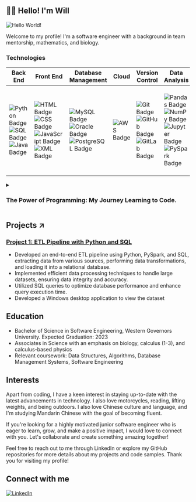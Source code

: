 <!-- BEGIN HEADER -->
## 👨‍💻 Hello! I'm Will

![Hello World!](我%20是%20软%20件%20工%20程%20师.gif)

Welcome to my profile! I'm a software engineer with a background in team mentorship, mathematics, and biology.

### Technologies

| Back End                 | Front End                   | Database Management      | Cloud                                | Version Control          | Data Analysis           | Tools                             |
|-------------------------|----------------------------|--------------------------|--------------------------------------|--------------------------|-------------------------|-----------------------------------|
| ![Python Badge](https://img.shields.io/badge/-Python-3776AB?style=flat&logo=python&logoColor=white) ![SQL Badge](https://img.shields.io/badge/-SQL-4479A1?style=flat&logo=sqlite&logoColor=white) ![Java Badge](https://img.shields.io/badge/-Java-007396?style=flat&logo=java&logoColor=white) | ![HTML Badge](https://img.shields.io/badge/-HTML-E34F26?style=flat&logo=html5&logoColor=white) ![CSS Badge](https://img.shields.io/badge/-CSS-1572B6?style=flat&logo=css3&logoColor=white) ![JavaScript Badge](https://img.shields.io/badge/-JavaScript-F7DF1E?style=flat&logo=javascript&logoColor=black) ![XML Badge](https://img.shields.io/badge/-XML-00426C?style=flat&logo=xml&logoColor=white) | ![MySQL Badge](https://img.shields.io/badge/-MySQL-4479A1?style=flat&logo=mysql&logoColor=white) ![Oracle Badge](https://img.shields.io/badge/-Oracle-F80000?style=flat&logo=oracle&logoColor=white) ![PostgreSQL Badge](https://img.shields.io/badge/-PostgreSQL-336791?style=flat&logo=postgresql&logoColor=white) | ![AWS Badge](https://img.shields.io/badge/-Amazon%20AWS-232F3E?style=flat&logo=amazon-aws&logoColor=white) | ![Git Badge](https://img.shields.io/badge/-Git-F05032?style=flat&logo=git&logoColor=white) ![GitHub Badge](https://img.shields.io/badge/-GitHub-181717?style=flat&logo=github&logoColor=white) ![GitLab Badge](https://img.shields.io/badge/-GitLab-FCA121?style=flat&logo=gitlab&logoColor=black) | ![Pandas Badge](https://img.shields.io/badge/-Pandas-150458?style=flat&logo=pandas&logoColor=white) ![NumPy Badge](https://img.shields.io/badge/-NumPy-013243?style=flat&logo=numpy&logoColor=white) ![Jupyter Badge](https://img.shields.io/badge/-Jupyter%20Notebook-F37626?style=flat&logo=jupyter&logoColor=white) ![PySpark Badge](https://img.shields.io/badge/-PySpark-E25A1C?style=flat&logo=apache-spark&logoColor=white) | ![VMware Badge](https://img.shields.io/badge/-VMware-607078?style=flat&logo=vmware&logoColor=white) ![Docker Badge](https://img.shields.io/badge/-Docker-2496ED?style=flat&logo=docker&logoColor=white) ![Linux Badge](https://img.shields.io/badge/-Linux-FCC624?style=flat&logo=linux&logoColor=black) ![Ubuntu Badge](https://img.shields.io/badge/-Ubuntu-E95420?style=flat&logo=ubuntu&logoColor=white) ![Bash Badge](https://img.shields.io/badge/-Bash-4EAA25?style=flat&logo=gnu-bash&logoColor=white) |




<!--STORY GOES HERE (TOGGLE MENU)-->
<details>
 <summary><h3>The Power of Programming: My Journey Learning to Code.</h3></summary>
 
 ### "Bumping" into coding at an early age
 ---
I was first introduced to programming as a child around 13 or 14, by poking around demo versions of PC games. 

My intent was to try to develop my own “cracks” so I can play the full version for free. 

Of course, that was way beyond the scope of a beginner. I did discover, however, that I could open certain files with a text editor, and amongst the spaces, brackets, and equals signs I would later learn was known as <i>syntax</i> I would find integers or Boolean values, that if I edited, would have an effect on gameplay when I ran the game again. 

In my teenage years, I began to make mods for video games. I would develop new game maps, and textures, and learn how to modify code with a simple text editor and no formal training on syntax. I managed to create some interesting mods for several games, however, I never thought to become a programmer. 

### Overcoming financial struggles by God's grace and supporting my parents
---
Due to the severe financial struggles my family had, I started working straight out of high school. Some shifts would be grueling 12-, 14-, or 16-hour shifts back-to-back at various locations. Restaurants, retail outlets. Essentially whatever employment I could garner to help provide for myself and my parents. 

### Working as a Lead Technician and my original plan: become a healthcare worker
---
I attended college in 2018 with the intention of pursuing a healthcare career as a pharmacist.

I always did well in my classes, and by the time I gained my associates I also gained my Pharmacy Technician License, and I was promoted to Lead Pharmacy Technician in the community pharmacy where I work.

 
### An A student changes his educational trajectory
---
I put off my bachelor's temporarily to work extra hours during the Covid 19 Pandemic, serving at both my home pharmacy and other pharmacies in the NYC Queens district. 

This also gave me some time to think about what I really wanted to do. I learned that I enjoy engineering and mathematics much more than healthcare-related topics (I studied calculus 1, 2, and 3 in college, as well as calculus-based physics, and studied discrete mathematics in my own time). I also knew that I wanted to solve problems at large and provide as much value as possible. As a single individual, I can only serve so many people. 

### Decided to become an Engineer and my acceptance at Per Scholas
---
I went back to college to take advanced mathematics courses and physics courses. I began to consider my options as an Engineer. I also began to learn programming on my own. 
I was invited to come to study  Electrical Engineering at Grove School of Engineering in NYC but opted to study Software Engineering at Western Governors University instead.

I was also fortunate enough to be awarded the opportunity to study Data Engineering with Per Scholas. 

This marks the beginning of my journey as a programmer and data engineer. It feels oddly familiar, coming back to my roots. I feel like I was meant to do this my entire life but just didn’t see it. I’m excited to begin learning new skills and developing the skillset I have so I can reach my vision of helping to reach as many people as possible and solving as many problems as possible, by developing the systems necessary that do just that.
</details>



## Projects ↗

### [Project 1: ETL Pipeline with Python and SQL](https://github.com/The-Captain-William/Per-Scholas-Capstone/tree/main#per-scholas-data-engineering-bootcamp-capstone-project)

- Developed an end-to-end ETL pipeline using Python, PySpark, and SQL, extracting data from various sources, performing data transformations, and loading it into a relational database.
- Implemented efficient data processing techniques to handle large datasets, ensuring data integrity and accuracy.
- Utilized SQL queries to optimize database performance and enhance query execution time.
- Developed a Windows desktop application to view the dataset


## Education

- Bachelor of Science in Software Engineering, Western Governors University. Expected Graduation: 2023
- Associates in Science with an emphasis on biology, calculus (1-3), and calculus-based physics 
- Relevant coursework: Data Structures, Algorithms, Database Management Systems, Software Engineering


## Interests

Apart from coding, I have a keen interest in staying up-to-date with the latest advancements in technology. I also love motorcycles, reading, lifting weights, and being outdoors. I also love Chinese culture and language, and I'm studying Mandarin Chinese with the goal of becoming fluent.

If you're looking for a highly motivated junior software engineer who is eager to learn, grow, and make a positive impact, I would love to connect with you. Let's collaborate and create something amazing together!

Feel free to reach out to me through LinkedIn or explore my GitHub repositories for more details about my projects and code samples. Thank you for visiting my profile!



## Connect with me
[![LinkedIn](https://img.shields.io/badge/LinkedIn-Connect-blue?logo=linkedin)](https://www.linkedin.com/in/the-captain-william/)
 









